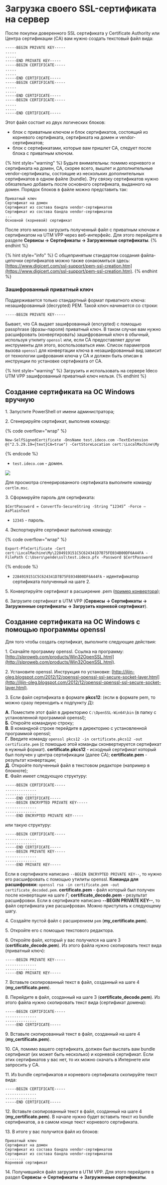 # Загрузка своего SSL-сертификата на сервер

После покупки доверенного SSL сертификата у Certificate Authority или Центра сертификации (CA) вам нужно создать текстовый файл вида:

```
-----BEGIN PRIVATE KEY-----
.....
.....
-----END PRIVATE KEY-----
-----BEGIN CERTIFICATE-----
.....
.....
-----END CERTIFICATE-----
-----BEGIN CERTIFICATE-----
.....
.....
-----END CERTIFICATE-----
-----BEGIN CERTIFICATE-----
.....
.....
-----END CERTIFICATE-----
```

Этот файл состоит из двух логических блоков:

* блок с приватным ключом и блок сертификатов, состоящий из корневого сертификата, сертификата на домен и vendor-сертификатов;
* блок с сертификатами, которые вам пришлет CA, следует после блока с приватным ключом.

{% hint style="warning" %}
Будьте внимательны: помимо корневого и сертификата на домен, CA, скорее всего, вышлет и дополнительные vendor-сертификаты, состоящие из нескольких дополнительных сертификатов в одном файле (bundle). Эту связку сертификатов нужно обязательно добавить после основного сертификата, выданного на домен. Порядок блоков в файле можно представить так:

```
Приватный ключ
Сертификат на домен
Сертификат из состава бандла vendor-сертификатов
Сертификат из состава бандла vendor-сертификатов
...
Основной (корневой) сертификат
```

После этого можно загрузить полученный файл с приватным ключом и сертификатом на UTM VPP через веб-интерфейс. Для этого перейдите в разделе **Сервисы -> Сертификаты -> Загруженные сертификаты**.
{% endhint %}

{% hint style="info" %}
С общепринятым стандартом создания файла-цепочки сертификатов можно также ознакомиться здесь: [https://www.digicert.com/ssl-support/pem-ssl-creation.htm](https://www.digicert.com/ssl-support/pem-ssl-creation.htm).
{% endhint %}

### Зашифрованный приватный ключ

Поддерживается только стандартный формат приватного ключа: незашифрованный (decrypted) PEM. Такой ключ начинается со строки:

`-----BEGIN PRIVATE KEY-----`

Бывает, что CA выдает зашифрованный (encrypted) с помощью passphrase (фразы-пароля) приватный ключ. В таком случае вам нужно расшифровать (конвертировать) зашифрованный ключ в обычный, используя утилиту `openssl` или, если CA предоставляет другие инструменты для этого, воспользоваться ими. Список параметров вызова `openssl` для конвертации ключа в незашифрованный вид зависит от технологии шифрования ключа у CA и должен быть описан в инструкции по установке сертификата от CA. 

{% hint style="warning" %}
Загрузить и использовать на сервере Ideco UTM VPP зашифрованный приватный ключ нельзя.
{% endhint %}

## Создание сертификата на OC Windows вручную

1\. Запустите PowerShell от имени администратора;

2\. Сгенерируйте сертификат, выполнив команду:

{% code overflow="wrap" %}
```
New-SelfSignedCertificate -DnsName test.ideco.com -TextExtension @("2.5.29.19={text}CA=true") -CertStoreLocation cert:\LocalMachine\My
```
{% endcode %}

* `test.ideco.com` - домен.

![](../../.gitbook/assets/upload-ssl-certificate-to-server.png)

Для просмотра сгенерированного сертификата выполните команду `certlm.msc`.

3\. Сформируйте пароль для сертификата:

```
$CertPassword = ConvertTo-SecureString -String “12345” -Force –AsPlainText
```

* `12345` - пароль.

4\. Экспортируйте сертификат выполнив команду:

{% code overflow="wrap" %}
```
Export-PfxCertificate -Cert cert:\LocalMachine\My\2284919151C5C624341D7B75FE034B00DF6A44FA -FilePath C:\Users\pende\ssl\test.ideco.pfx -Password $CertPassword
```
{% endcode %}

* `2284919151C5C624341D7B75FE034B00DF6A44FA` - идентификатор сертификата полученный на шаге 2.

5\. Конвертируйте сертификат в расширение .pem ([пример конвертора](https://www.leaderssl.ru/tools/ssl_converter));

6\. Загрузите сертификат в UTM VPP (**Сервисы -> Сертификаты -> Загруженные сертификаты -> Загрузить корневой сертификат**).

## Создание сертификата на OC Windows с помощью программы openssl

Для того чтобы создать сертификат, выполните следующие действия:

1\. Скачайте программу openssl. Ссылка на программу: [http://slproweb.com/products/Win32OpenSSL.html](http://slproweb.com/products/Win32OpenSSL.html).

2\. Установите openssl. Инструкция по установке: [http://iljin-oleg.blogspot.com/2012/12/openssl-openssl-ssl-secure-socket-layer.html](http://iljin-oleg.blogspot.com/2012/12/openssl-openssl-ssl-secure-socket-layer.html).

3\. Если файл сертификата в формате **pkcs12**: \(если в формате pem, то можно сразу переходить к подпункту Д\):  

**А**. Поместите этот файл в директорию `C:\OpenSSL-Win64\bin` \(в папку с установленной программой openssl\); \
**Б**. Откройте командную строку; \
**В**. В командной строке перейдите в директорию с установленной программой openssl; \
**Г**. Введите команду `openssl pkcs12 -in certificate.pkcs12 -out certificate.pem` \(с помощью этой команды сконвертируется сертификат в нужный формат\). **certificate.pkcs12** - исходный сертификат который был получен у центра сертификации \(далее CA\); **certificate.pem** - результат конвертации; \
**Д**. Откройте полученный файл в текстовом редакторе \(например в блокноте\); \
**Е**. Файл имеет следующую структуру:

```
-----BEGIN CERTIFICATE-----
..............
..............
-----END CERTIFICATE-----
-----BEGIN ENCRYPTED PRIVATE KEY-----
..............
..............
-----END ENCRYPTED PRIVATE KEY-----
```

или такую структуру:

```
-----BEGIN CERTIFICATE-----
..............
..............
-----END CERTIFICATE-----
-----BEGIN PRIVATE KEY-----
..............
..............
-----END PRIVATE KEY-----
```

Если в сертификате написано `--BEGIN ENCRYPTED PRIVATE KEY--`, то нужно его расшифровать с помощью утилиты openssl. **Команда для расшифровки:** `openssl rsa -in certificate.pem -out certificate_decoded.pem`. **certificate.pem** - файл который был получен после конвертации на шаге *Г*; **certificate\_decode.pem** - результат расшифровки. Если в сертификате написано **--BEGIN PRIVATE KEY--**, то файл сертификата уже расшифрован. Можно приступать к следующему шагу.

4\. Создайте пустой файл с расширением `pem` \(**my\_certificate.pem**\).

5\. Откройте его с помощью текстового редактора.

6\. Откройте файл, который у вас получился на шаге 3 \(**certificate\_decode.pem**\). Из этого файла нужно скопировать текст вида \(приватный ключ\):

```
-----BEGIN PRIVATE KEY-----
..............
..............
-----END PRIVATE KEY-----
```

7\. Вставьте скопированный текст в файл, созданный на шаге 4 \(**my\_certificate.pem**\).

8\. Перейдите в файл, созданный на шаге 3 \(**certificate\_decode.pem**\). Из этого файла нужно скопировать текст вида \(сертификат домена\):

```
-----BEGIN CERTIFICATE-----
..............
..............
-----END CERTIFICATE-----
```

9\.  Вставьте скопированный текст в файл, созданный на шаге 4 \(**my\_certificate.pem**\).

10\.  CA, помимо вашего сертификата, должен был выслать вам bundle сертификат \(их может быть несколько\) и корневой сертификат. Если этих сертификатов у вас нет, то их можно скачать в Интернете или запросить у CA.

11\.  Из bundle сертификатов и корневого сертификата скопируйте текст вида:

```
-----BEGIN CERTIFICATE-----
..............
..............
-----END CERTIFICATE-----
```

12\.  Вставьте скопированный текст в файл, созданный на шаге 4 \(**my\_certificate.pem**\). В начале нужно будет вставить текст из bundle сертификатов, а в самом конце текст корневого сертификата.

13\. В итоге у вас получится файл из блоков:

```
Приватный ключ
Сертификат на домен
Сертификат из состава бандла vendor-сертификатов
Сертификат из состава бандла vendor-сертификатов
.........
Корневой сертификат
```

14\.  Получившийся файл загрузите в UTM VPP. Для этого перейдите в раздел **Сервисы -> Сертификаты -> Загруженные сертификаты**.
